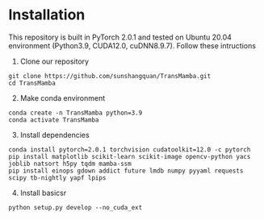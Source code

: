 # Installation

This repository is built in PyTorch 2.0.1 and tested on Ubuntu 20.04 environment (Python3.9, CUDA12.0, cuDNN8.9.7).
Follow these intructions

1. Clone our repository
```
git clone https://github.com/sunshangquan/TransMamba.git
cd TransMamba
```

2. Make conda environment
```
conda create -n TransMamba python=3.9
conda activate TransMamba
```

3. Install dependencies
```
conda install pytorch=2.0.1 torchvision cudatoolkit=12.0 -c pytorch
pip install matplotlib scikit-learn scikit-image opencv-python yacs joblib natsort h5py tqdm mamba-ssm
pip install einops gdown addict future lmdb numpy pyyaml requests scipy tb-nightly yapf lpips
```

4. Install basicsr
```
python setup.py develop --no_cuda_ext
```